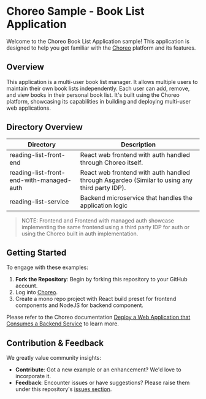 # Choreo Sample - Book List Application

Welcome to the Choreo Book List Application sample! This application is designed to help you get familiar with the [Choreo](https://console.choreo.dev/) platform and its features.

## Overview

This application is a multi-user book list manager. It allows multiple users to maintain their own book lists independently. Each user can add, remove, and view books in their personal book list. It's built using the Choreo platform, showcasing its capabilities in building and deploying multi-user web applications.

## Directory Overview

| Directory               | Description                                                                                                                                                  |
| ---------------------- | ------------------------------------------------------------------------------------------------------------------------------------------------------------ |
|reading-list-front-end|React web frontend with auth handled through Choreo itself.|
|reading-list-front-end-with-managed-auth|React web frontend with auth handled through Asgardeo (Similar to using any third party IDP).
|reading-list-service|Backend microservice that handles the application logic|

> NOTE: Frontend and Frontend with managed auth showcase implementing the same frontend using a third party IDP for auth or using the Choreo built in auth implementation.

## Getting Started

To engage with these examples:

1. **Fork the Repository**: Begin by forking this repository to your GitHub account.
2. Log into [Choreo](https://console.choreo.dev/).
3. Create a mono repo project with React build preset for frontend components and NodeJS for backend component.

Please refer to the Choreo documentation [Deploy a Web Application that Consumes a Backend Service](https://wso2.com/choreo/docs/quick-start-guides/deploy-a-web-application-that-consumes-a-backend-service/) to learn more.

## Contribution & Feedback

We greatly value community insights:

- **Contribute**: Got a new example or an enhancement? We'd love to incorporate it.
- **Feedback**: Encounter issues or have suggestions? Please raise them under this repository's [issues section](https://github.com/wso2/choreo-sample-book-list-app/issues).
